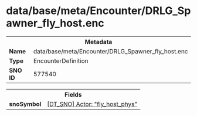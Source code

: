 <h1>data/base/meta/Encounter/DRLG_Spawner_fly_host.enc</h1><table><tr><th colspan="100%">Metadata</th></tr><tr><td><b>Name</b></td><td>data/base/meta/Encounter/DRLG_Spawner_fly_host.enc</td></tr><tr><td><b>Type</b></td><td>EncounterDefinition</td></tr><tr><td><b>SNO ID</b></td><td>577540</td></tr></table>

<table><tr><th colspan="100%">Fields</th></tr><tr><td><b>snoSymbol</b></td><td><a href="..\Actor\fly_host_phys.acr">[DT_SNO] Actor: "fly_host_phys"</a></td></tr></table>

